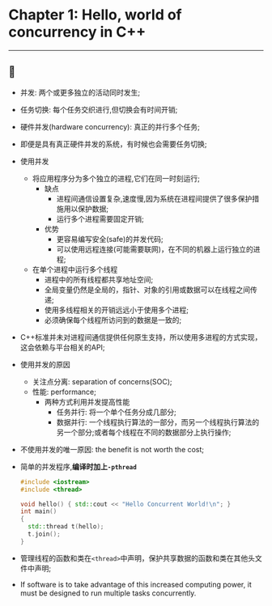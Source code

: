 # Chapter 1: Hello, world of concurrency in C++
---
:art:
---
* 并发: 两个或更多独立的活动同时发生;
* 任务切换: 每个任务交织进行,但切换会有时间开销;
* 硬件并发(hardware concurrency): 真正的并行多个任务;
* 即便是具有真正硬件并发的系统，有时候也会需要任务切换;
* 使用并发
  * 将应用程序分为多个独立的进程,它们在同一时刻运行;
    * 缺点
      * 进程间通信设置复杂,速度慢,因为系统在进程间提供了很多保护措施用以保护数据;
      * 运行多个进程需要固定开销;
    * 优势
      * 更容易编写安全(safe)的并发代码;
      * 可以使用远程连接(可能需要联网)，在不同的机器上运行独立的进程;
  * 在单个进程中运行多个线程
    * 进程中的所有线程都共享地址空间;
    * 全局变量仍然是全局的，指针、对象的引用或数据可以在线程之间传递;
    * 使用多线程相关的开销远远小于使用多个进程;
    * 必须确保每个线程所访问到的数据是一致的;
* C++标准并未对进程间通信提供任何原生支持，所以使用多进程的方式实现，这会依赖与平台相关的API;
* 使用并发的原因
  * 关注点分离: separation of concerns(SOC);
  * 性能: performance;
    * 两种方式利用并发提高性能
      * 任务并行: 将一个单个任务分成几部分;
      * 数据并行: 一个线程执行算法的一部分，而另一个线程执行算法的另一个部分;或者每个线程在不同的数据部分上执行操作;
* 不使用并发的唯一原因: the benefit is not worth the cost;
* 简单的并发程序,**编译时加上`-pthread`**

  ```C++
  #include <iostream>
  #include <thread>

  void hello() { std::cout << "Hello Concurrent World!\n"; }
  int main()
  {
    std::thread t(hello);
    t.join();
  }
  ```
* 管理线程的函数和类在`<thread>`中声明，保护共享数据的函数和类在其他头文件中声明;
* If software is to take advantage of this increased computing power, it must be designed to run multiple tasks concurrently.
